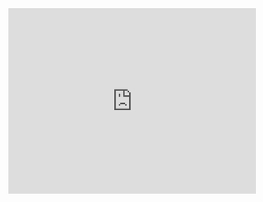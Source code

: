 <embed src="https://drive.google.com/file/d/1sPzHivlK7XmYtaenP4hRvg2KtOlMU1G5/view" width="500" height="375">

